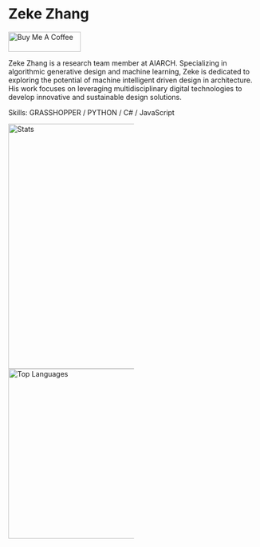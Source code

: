 # Zeke Zhang

<a href="https://www.buymeacoffee.com/zekezhang" target="_blank"><img src="https://cdn.buymeacoffee.com/buttons/v2/default-blue.png" alt="Buy Me A Coffee" style="height: 40px !important;width: 145px !important;" ></a>

Zeke Zhang is a  research team member at AIARCH. Specializing in algorithmic generative design and machine learning, Zeke is dedicated to exploring the potential of machine intelligent driven design in architecture. His work focuses on leveraging multidisciplinary digital technologies to develop innovative and sustainable design solutions.

Skills: GRASSHOPPER / PYTHON / C# / JavaScript

<div>
    <img src="https://github-readme-stats.vercel.app/api?username=sean1832&amp;hide_border=true&amp;show_icons=true&amp;count_private=true&amp;include_all_commits=true&amp;bg_color=0d1117ff&amp;theme=dark" alt="Stats" width="490" style="max-width:50%">
    <img src="https://github-readme-stats.vercel.app/api/top-langs/?username=sean1832&amp;hide_border=true&amp;bg_color=0d1117ff&amp;&amp;langs_count=20&amp;layout=compact&amp;theme=dark" alt="Top Languages"width="340" style="max-width:50%">
</div>

